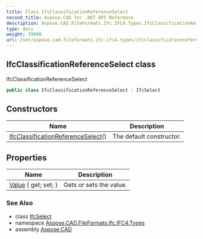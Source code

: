 ```yaml
---
title: Class IfcClassificationReferenceSelect
second_title: Aspose.CAD for .NET API Reference
description: Aspose.CAD.FileFormats.Ifc.IFC4.Types.IfcClassificationReferenceSelect class. IfcClassificationReferenceSelect
type: docs
weight: 29600
url: /net/aspose.cad.fileformats.ifc.ifc4.types/ifcclassificationreferenceselect/
---
```

## IfcClassificationReferenceSelect class

IfcClassificationReferenceSelect

```csharp
public class IfcClassificationReferenceSelect : IfcSelect
```

## Constructors

| Name | Description |
| --- | --- |
| [IfcClassificationReferenceSelect](ifcclassificationreferenceselect/)() | The default constructor. |

## Properties

| Name | Description |
| --- | --- |
| [Value](../../aspose.cad.fileformats.ifc/ifcselect/value/) { get; set; } | Gets or sets the value. |

### See Also

* class [IfcSelect](../../aspose.cad.fileformats.ifc/ifcselect/)
* namespace [Aspose.CAD.FileFormats.Ifc.IFC4.Types](../../aspose.cad.fileformats.ifc.ifc4.types/)
* assembly [Aspose.CAD](../../)


